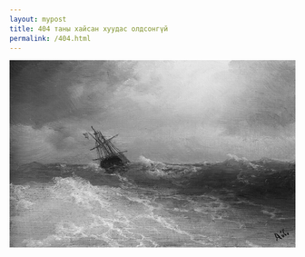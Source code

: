 ```yaml
---
layout: mypost
title: 404 таны хайсан хуудас олдсонгүй
permalink: /404.html
---
```


![404](/posts/404.jpg)
